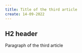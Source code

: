 ```yaml
---
title: Title of the third article
create: 14-09-2022
---
```


## H2 header

Paragraph of the third article
